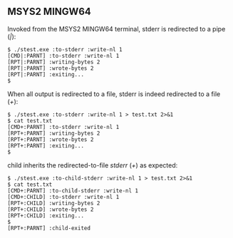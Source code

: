 ## MSYS2 MINGW64

Invoked from the MSYS2 MINGW64 terminal, stderr is redirected to a pipe (_|_):
```
$ ./stest.exe :to-stderr :write-nl 1
[CMD|:PARNT] :to-stderr :write-nl 1
[RPT|:PARNT] :writing-bytes 2
[RPT|:PARNT] :wrote-bytes 2
[RPT|:PARNT] :exiting...
$
```

When all output is redirected to a file, stderr is indeed redirected to a file (_+_):
```
$ ./stest.exe :to-stderr :write-nl 1 > test.txt 2>&1
$ cat test.txt
[CMD+:PARNT] :to-stderr :write-nl 1
[RPT+:PARNT] :writing-bytes 2
[RPT+:PARNT] :wrote-bytes 2
[RPT+:PARNT] :exiting...
$
```
child inherits the redirected-to-file _stderr_ (_+_) as expected:
```
$ ./stest.exe :to-child-stderr :write-nl 1 > test.txt 2>&1
$ cat test.txt
[CMD+:PARNT] :to-child-stderr :write-nl 1
[CMD+:CHILD] :to-stderr :write-nl 1
[RPT+:CHILD] :writing-bytes 2
[RPT+:CHILD] :wrote-bytes 2
[RPT+:CHILD] :exiting...
$
[RPT+:PARNT] :child-exited
```
